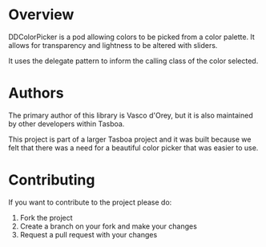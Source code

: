 Overview
============
DDColorPicker is a pod allowing colors to be picked from a color palette.
It allows for transparency and lightness to be altered with sliders.

It uses the delegate pattern to inform the calling class of the color selected.


Authors
============
The primary author of this library is Vasco d'Orey, but it is also maintained by other developers within Tasboa.

This project is part of a larger Tasboa project and it was built because we felt that there was a need for a beautiful color picker that was easier to use.

Contributing
============
If you want to contribute to the project please do:

1. Fork the project
2. Create a branch on your fork and make your changes
3. Request a pull request with your changes
